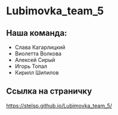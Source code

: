 # Lubimovka_team_5 
## Наша команда:
+ Слава Кагарлицкий
+ Виолетта Волкова
+ Алексей Сирый
+ Игорь Топал
+ Кирилл Шипилов
## Ссылка на страничку
https://stelsp.github.io/Lubimovka_team_5/
